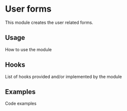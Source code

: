 # User forms

This module creates the user related forms.

## Usage

How to use the module

## Hooks

List of hooks provided and/or implemented by the module

## Examples

Code examples
